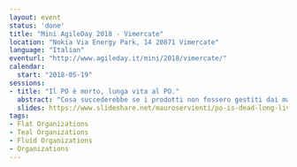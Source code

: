 ```yaml
---
layout: event
status: 'done'
title: "Mini AgileDay 2018 - Vimercate"
location: "Nokia Via Energy Park, 14 20871 Vimercate"
language: "Italian"
eventurl: "http://www.agileday.it/mini/2018/vimercate/"
calendar:
  start: "2018-05-19"
sessions:
- title: "Il PO è morto, lunga vita al PO."
  abstract: "Cosa succederebbe se i prodotti non fossero gestiti dai manager? O addirittura, cosa se i manager non ci fossero proprio? Chi si prenderebbe la responsabilità di definire la priorità nel backlog? In Particular Software non c’è una struttura gerarchica. La gestione dei prodotti, intesa come vera e propria product ownership, è responsabilità di tutti. Sembra quasi che gli internati siano anche i gestori del manicomio. Non è proprio distante dalla realtà. Oggigiorno sempre più aziende si stanno orientando verso strutture organizzative fluide. Che cosa si può fare per abilitare chiunque a prendere decisioni a qualsiasi livello? C’è un modo per condividere il processo decisionale? Guarderemo come è strutturata Particular Software al fine di abilitare tutto ciò. Analizzeremo come vengono risolti i problemi e quali processi e strumenti utilizziamo per prendere decisioni. Tutto senza infermieri, ooops, senza manager."
  slides: https://www.slideshare.net/mauroservienti/po-is-dead-long-live-the-po
tags:
- Flat Organizations
- Teal Organizations
- Fluid Organizations
- Organizations
---
```

